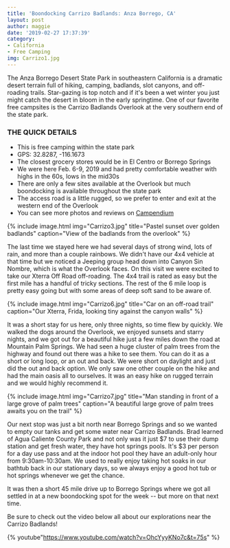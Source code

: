 ```yaml
---
title: 'Boondocking Carrizo Badlands: Anza Borrego, CA'
layout: post
author: maggie
date: '2019-02-27 17:37:39'
category:
- California
- Free Camping
img: Carrizo1.jpg
---
```


The Anza Borrego Desert State Park in southeastern California is a dramatic desert terrain full of hiking, camping, badlands, slot canyons, and off-roading trails. Star-gazing is top notch and if it's been a wet winter you just might catch the desert in bloom in the early springtime. One of our favorite free campsites is the Carrizo Badlands Overlook at the very southern end of the state park.

### THE QUICK DETAILS
* This is free camping within the state park
* GPS: 32.8287, -116.1673
* The closest grocery stores would be in El Centro or Borrego Springs
* We were here Feb. 6-9, 2019 and had pretty comfortable weather with highs in the 60s, lows in the mid30s
* There are only a few sites available at the Overlook but much boondocking is available throughout the state park
* The access road is a little rugged, so we prefer to enter and exit at the western end of the Overlook
* You can see more photos and reviews on [Campendium](https://www.campendium.com/carrizo-badlands-overlook)

{% include image.html img="Carrizo3.jpg" title="Pastel sunset over golden badlands" caption="View of the badlands from the overlook" %}

The last time we stayed here we had several days of strong wind, lots of rain, and more than a couple rainbows. We didn't have our 4x4 vehicle at that time but we noticed a Jeeping group head down into Canyon Sin Nombre, which is what the Overlook faces. On this visit we were excited to take our Xterra Off Road off-roading. The 4x4 trail is rated as easy but the first mile has a handful of tricky sections. The rest of the 6 mile loop is pretty easy going but with some areas of deep soft sand to be aware of.

{% include image.html img="Carrizo6.jpg" title="Car on an off-road trail" caption="Our Xterra, Frida, looking tiny against the canyon walls" %}

It was a short stay for us here, only three nights, so time flew by quickly. We walked the dogs around the Overlook, we enjoyed sunsets and starry nights, and we got out for a beautiful hike just a few miles down the road at Mountain Palm Springs. We had seen a huge cluster of palm trees from the highway and found out there was a hike to see them. You can do it as a short or long loop, or an out and back. We were short on daylight and just did the out and back option. We only saw one other couple on the hike and had the main oasis all to ourselves. It was an easy hike on rugged terrain and we would highly recommend it.

{% include image.html img="Carrizo7.jpg" title="Man standing in front of a large grove of palm trees" caption="A beautiful large grove of palm trees awaits you on the trail" %}

Our next stop was just a bit north near Borrego Springs and so we wanted to empty our tanks and get some water near Carrizo Badlands. Brad learned of Agua Caliente County Park and not only was it just $7 to use their dump station and get fresh water, they have hot springs pools. It's $3 per person for a day use pass and at the indoor hot pool they have an adult-only hour from 9:30am-10:30am. We used to really enjoy taking hot soaks in our bathtub back in our stationary days, so we always enjoy a good hot tub or hot springs whenever we get the chance.

It was then a short 45 mile drive up to Borrego Springs where we got all settled in at a new boondocking spot for the week -- but more on that next time.

Be sure to check out the video below all about our explorations near the Carrizo Badlands!

{% youtube"https://www.youtube.com/watch?v=OhcYyyKNo7c&t=75s" %}